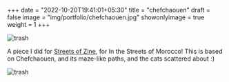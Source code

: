 +++
date = "2022-10-20T19:41:01+05:30"
title = "chefchaouen"
draft = false
image = "img/portfolio/chefchaouen.jpg"
showonlyimage = true
weight = 1
+++

![trash](/img/portfolio/chefchaouen.jpg)

A piece I did for [Streets of Zine](https://streetsofzine.com/), for In the Streets of Morocco! This is based on Chefchaouen, and its maze-like paths, and the cats scattered about :)

![trash](/img/extra/chefchaouen_ex0.jpg)
